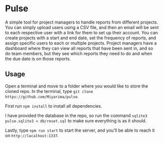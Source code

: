 # Pulse

A simple tool for project managers to handle reports from different projects. You can simply upload users using a CSV file, and then an email will be sent to each respective user with a link for them to set up their account.
You can create projects with a start and end date, set the frequency of reports, and assign specific users to each or multiple projects. Project managers have a dashboard where they can view all reports that have been sent in, and so do team members, but they see which reports they need to do and when the due date is on those reports.

## Usage

Open a terminal and move to a folder where you would like to store the cloned repo. In the terminal, type `git clone https://github.com/Miyarima/pulse`.

First run `npm install` to install all dependencies.

I have provided the database in the repo, so run the command `sqlite3 pulse.sqlite3 < db/reset.sql` to make sure everything is as it should.

Lastly, type `npm run start` to start the server, and you'll be able to reach it on `http://localhost:1337`.
